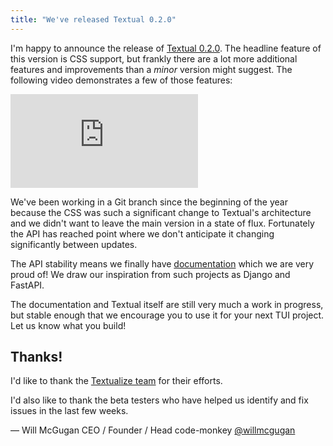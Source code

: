 ```yaml
---
title: "We've released Textual 0.2.0"
---
```


I'm happy to announce the release of [Textual 0.2.0](https://github.com/Textualize/textual). The headline feature of this version is CSS support, but frankly there are a lot more additional features and improvements than a *minor* version might suggest. The following video demonstrates a few of those features:

<div class="youtube">
    <iframe width="auto" src="https://www.youtube.com/embed/FSaI_qJGvAE" title="YouTube video player" frameborder="0" allow="accelerometer; autoplay; clipboard-write; encrypted-media; gyroscope; picture-in-picture" allowfullscreen></iframe>
</div>

We've been working in a Git branch since the beginning of the year because the CSS was such a significant change to Textual's architecture and we didn't want to leave the main version in a state of flux. Fortunately the API has reached point where we don't anticipate it changing significantly between updates.

The API stability means we finally have [documentation](https://textual.textualize.io/) which we are very proud of! We draw our inspiration from such projects as Django and FastAPI.

The documentation and Textual itself are still very much a work in progress, but stable enough that we encourage you to use it for your next TUI project. Let us know what you build!

## Thanks!

I'd like to thank the [Textualize team](https://www.textualize.io/about-us) for their efforts.

I'd also like to thank the beta testers who have helped us identify and fix issues in the last few weeks.

&mdash; Will McGugan
CEO / Founder / Head code-monkey
[@willmcgugan](https://twitter.com/willmcgugan)
